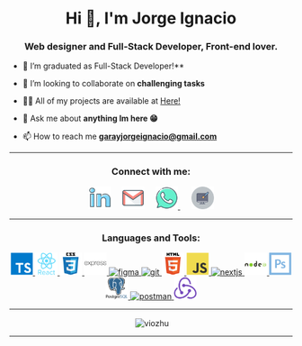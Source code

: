 <h1 align="center">Hi 👋, I'm Jorge Ignacio</h1>
<h3 align="center">Web designer and Full-Stack Developer, Front-end lover.</h3>


- 🌱 I’m graduated as Full-Stack Developer!**

- 👯 I’m looking to collaborate on **challenging tasks**

- 👨‍💻 All of my projects are available at [Here!](https://jorgeignaciogaray.netlify.app/)

- 💬 Ask me about **anything Im here 😁**

- 📫 How to reach me **garayjorgeignacio@gmail.com**

<hr/>
<h3 align="center">Connect with me:</h3>
<p align="center">
<a href='https://www.linkedin.com/in/jorgeignaciogaray/'><img src="./iconos/linkedin.png" alt="link" width="40" height="40"/></a>    
<a href='https://mail.google.com/a/?view=cm&fs=1&to=garayjorgeignacio@gmail.com'><img src="./iconos/gmail.png" alt="gmail" width="40" height="40"/></a>    
<a href='https://wa.me/5493434592663?text=Hi!%20I%20saw%20your%20portafolio'><img src="./iconos/whatsapp.png" alt="whtsapp" width="40" height="40"/>
</a>    
<a href='https://jorgeignaciogaray.netlify.app/'><img src="./iconos/web.png" alt="whtsapp" width="40" height="40"/></a>

<hr/>
<h3 align="center">Languages and Tools:</h3>
<p align="center"> 
    <a href="https://www.typescriptlang.org/" target="_blank" rel="noreferrer"> <img src="https://raw.githubusercontent.com/devicons/devicon/master/icons/typescript/typescript-original.svg" alt="typescript" width="40" height="40"/> </a>
  <a href="https://reactjs.org/" target="_blank" rel="noreferrer"> <img src="https://raw.githubusercontent.com/devicons/devicon/master/icons/react/react-original-wordmark.svg" alt="react" width="40" height="40"/> </a> 
  <a href="https://www.w3schools.com/css/" target="_blank" rel="noreferrer"> <img src="https://raw.githubusercontent.com/devicons/devicon/master/icons/css3/css3-original-wordmark.svg" alt="css3" width="40" height="40"/> </a>
  <a href="https://expressjs.com" target="_blank" rel="noreferrer"> <img src="https://raw.githubusercontent.com/devicons/devicon/master/icons/express/express-original-wordmark.svg" alt="express" width="40" height="40"/> </a> <a href="https://www.figma.com/" target="_blank" rel="noreferrer"> <img src="https://www.vectorlogo.zone/logos/figma/figma-icon.svg" alt="figma" width="40" height="40"/> </a> 
  <a href="https://git-scm.com/" target="_blank" rel="noreferrer"> <img src="https://www.vectorlogo.zone/logos/git-scm/git-scm-icon.svg" alt="git" width="40" height="40"/> </a> 
  <a href="https://www.w3.org/html/" target="_blank" rel="noreferrer"> <img src="https://raw.githubusercontent.com/devicons/devicon/master/icons/html5/html5-original-wordmark.svg" alt="html5" width="40" height="40"/> </a> 
  <a href="https://developer.mozilla.org/en-US/docs/Web/JavaScript" target="_blank" rel="noreferrer"> <img src="https://raw.githubusercontent.com/devicons/devicon/master/icons/javascript/javascript-original.svg" alt="javascript" width="40" height="40"/> </a> <a href="https://nextjs.org/" target="_blank" rel="noreferrer"> <img src="https://cdn.worldvectorlogo.com/logos/nextjs-2.svg" alt="nextjs" width="40" height="40"/> </a>
  <a href="https://nodejs.org" target="_blank" rel="noreferrer"> <img src="https://raw.githubusercontent.com/devicons/devicon/master/icons/nodejs/nodejs-original-wordmark.svg" alt="nodejs" width="40" height="40"/> </a> 
  <a href="https://www.photoshop.com/en" target="_blank" rel="noreferrer"> <img src="https://raw.githubusercontent.com/devicons/devicon/master/icons/photoshop/photoshop-line.svg" alt="photoshop" width="40" height="40"/> </a> 
  <a href="https://www.postgresql.org" target="_blank" rel="noreferrer"> <img src="https://raw.githubusercontent.com/devicons/devicon/master/icons/postgresql/postgresql-original-wordmark.svg" alt="postgresql" width="40" height="40"/> </a> 
  <a href="https://postman.com" target="_blank" rel="noreferrer"> <img src="https://www.vectorlogo.zone/logos/getpostman/getpostman-icon.svg" alt="postman" width="40" height="40"/> </a> 
  <a href="https://redux.js.org" target="_blank" rel="noreferrer"> <img src="https://raw.githubusercontent.com/devicons/devicon/master/icons/redux/redux-original.svg" alt="redux" width="40" height="40"/> </a>
 </p>
<hr>
<p align="center">&nbsp;<img align="center" src="https://github-readme-stats.vercel.app/api?username=viozhu&show_icons=true&locale=en&theme=tokyonight" alt="viozhu" /></p>
<hr>

